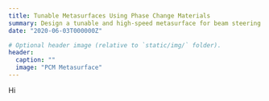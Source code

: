 ```yaml
---
title: Tunable Metasurfaces Using Phase Change Materials
summary: Design a tunable and high-speed metasurface for beam steering applications in near-IR.
date: "2020-06-03T000000Z"

# Optional header image (relative to `static/img/` folder).
header:
  caption: ""
  image: "PCM Metasurface"
---
```

Hi
